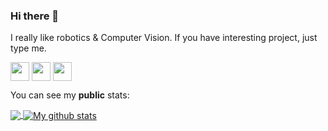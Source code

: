 ### Hi there 👋
 
I really like robotics & Computer Vision.  If you have interesting project, just type me. 

<a href="https://t.me/sevocrear"><img align="center" width="30" height="30" src="https://upload.wikimedia.org/wikipedia/commons/thumb/8/82/Telegram_logo.svg/512px-Telegram_logo.svg.png"></a>
<a href="https://www.linkedin.com/in/sevocrear"><img align="center" width="30" height="30" src="https://content.linkedin.com/content/dam/me/business/en-us/amp/brand-site/v2/bg/LI-Bug.svg.original.svg"></a>
<a href="https://sevocrear.github.io/en/files/CV/English_CV.pdf"><img align="center" width="30" height="30" src="https://pngimg.com/uploads/cv/cv_PNG38.png"></a>

You can see my **public** stats:

<a href="https://github.com/sevocrear">
  <img align="center" src="https://github-readme-stats.vercel.app/api/top-langs/?username=sevocrear&layout=compact&langs_count=8&theme=radical" />
</a>
<a href="https://github.com/sevocrear">
  <img align="center" src="https://github-readme-stats.anuraghazra1.vercel.app/api?username=sevocrear&line_height=24&show_icons=true&theme=radical&layout=compact" alt="My github stats" />  
</a>  
